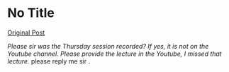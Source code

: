 # No Title

[Original Post](https://discourse.onlinedegree.iitm.ac.in/t/169456/1)

<p><em>Please sir was the Thursday session recorded? If yes, it is not on the Youtube channel. Please provide the lecture in the Youtube, I missed that lecture.</em> please reply me sir .</p>